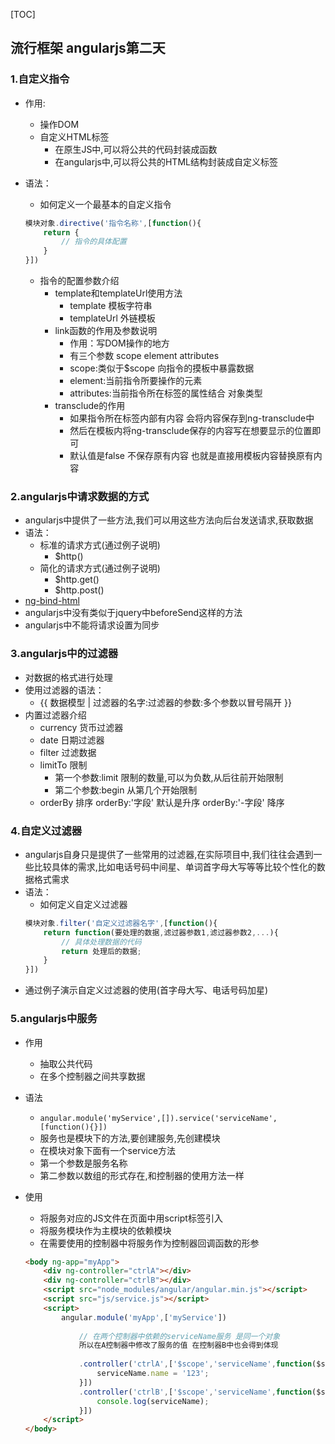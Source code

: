 [TOC]

## 流行框架 angularjs第二天

### 1.自定义指令
- 作用:
    + 操作DOM
    + 自定义HTML标签
        * 在原生JS中,可以将公共的代码封装成函数
        * 在angularjs中,可以将公共的HTML结构封装成自定义标签
        
- 语法：
    + 如何定义一个最基本的自定义指令
    ```javascript
    模块对象.directive('指令名称',[function(){
        return {
            // 指令的具体配置
        }
    }])
    ```

    + 指令的配置参数介绍
        * template和templateUrl使用方法
            - template 模板字符串
            - templateUrl 外链模板
        * link函数的作用及参数说明
            - 作用：写DOM操作的地方
            - 有三个参数 scope element attributes
            - scope:类似于$scope 向指令的摸板中暴露数据
            - element:当前指令所要操作的元素
            - attributes:当前指令所在标签的属性结合 对象类型
        * transclude的作用
            - 如果指令所在标签内部有内容 会将内容保存到ng-transclude中
            - 然后在模板内将ng-transclude保存的内容写在想要显示的位置即可
            - 默认值是false 不保存原有内容 也就是直接用模板内容替换原有内容

### 2.angularjs中请求数据的方式
- angularjs中提供了一些方法,我们可以用这些方法向后台发送请求,获取数据
- 语法：
    + 标准的请求方式(通过例子说明)
        * $http()
    + 简化的请求方式(通过例子说明)
        * $http.get()
        * $http.post()
- [ng-bind-html](https://cdn.bootcss.com/angular.js/1.6.4/angular-sanitize.min.js)
- angularjs中没有类似于jquery中beforeSend这样的方法
- angularjs中不能将请求设置为同步

### 3.angularjs中的过滤器
- 对数据的格式进行处理
- 使用过滤器的语法：
    + {{ 数据模型 | 过滤器的名字:过滤器的参数:多个参数以冒号隔开 }}
- 内置过滤器介绍
    + currency 货币过滤器
    + date 日期过滤器
    + filter 过滤数据
    + limitTo 限制
        * 第一个参数:limit 限制的数量,可以为负数,从后往前开始限制 
        * 第二个参数:begin 从第几个开始限制
    + orderBy 排序
        orderBy:'字段'  默认是升序
        orderBy:'-字段' 降序

### 4.自定义过滤器
- angularjs自身只是提供了一些常用的过滤器,在实际项目中,我们往往会遇到一些比较具体的需求,比如电话号码中间星、单词首字母大写等等比较个性化的数据格式需求
- 语法：
    + 如何定义自定义过滤器
    ```javascript
    模块对象.filter('自定义过滤器名字',[function(){
        return function(要处理的数据,滤过器参数1,滤过器参数2,...){
            // 具体处理数据的代码
            return 处理后的数据;
        }
    }])
    ```
- 通过例子演示自定义过滤器的使用(首字母大写、电话号码加星)

### 5.angularjs中服务
- 作用
    + 抽取公共代码
    + 在多个控制器之间共享数据
- 语法
    + `angular.module('myService',[]).service('serviceName',[function(){}])`
    + 服务也是模块下的方法,要创建服务,先创建模块
    + 在模块对象下面有一个service方法
    + 第一个参数是服务名称
    + 第二参数以数组的形式存在,和控制器的使用方法一样
- 使用
    + 将服务对应的JS文件在页面中用script标签引入
    + 将服务模块作为主模块的依赖模块
    + 在需要使用的控制器中将服务作为控制器回调函数的形参

    ```html
    <body ng-app="myApp">
        <div ng-controller="ctrlA"></div>
        <div ng-controller="ctrlB"></div>
        <script src="node_modules/angular/angular.min.js"></script>
        <script src="js/service.js"></script>
        <script>
            angular.module('myApp',['myService'])
                
                // 在两个控制器中依赖的serviceName服务 是同一个对象
                所以在A控制器中修改了服务的值 在控制器B中也会得到体现
                
                .controller('ctrlA',['$scope','serviceName',function($scope,serviceName){
                    serviceName.name = '123';
                }])
                .controller('ctrlB',['$scope','serviceName',function($scope,serviceName){
                    console.log(serviceName);
                }])
        </script>
    </body>
    ```
